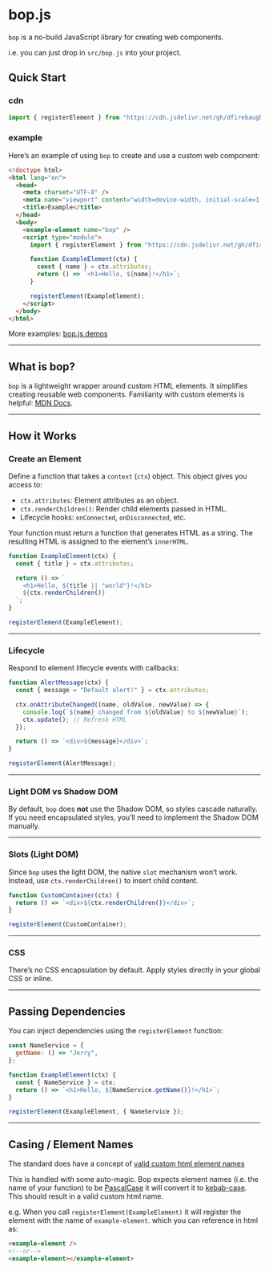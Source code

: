 # bop.js

`bop` is a no-build JavaScript library for creating web components.

i.e. you can just drop in `src/bop.js` into your project.

## Quick Start

### cdn

```js
import { registerElement } from "https://cdn.jsdelivr.net/gh/dfirebaugh/bop@main/src/bop.js";
```

### example

Here’s an example of using `bop` to create and use a custom web component:

```html
<!doctype html>
<html lang="en">
  <head>
    <meta charset="UTF-8" />
    <meta name="viewport" content="width=device-width, initial-scale=1.0" />
    <title>Example</title>
  </head>
  <body>
    <example-element name="bop" />
    <script type="module">
      import { registerElement } from "https://cdn.jsdelivr.net/gh/dfirebaugh/bop@main/src/bop.js";

      function ExampleElement(ctx) {
        const { name } = ctx.attributes;
        return () => `<h1>Hello, ${name}!</h1>`;
      }

      registerElement(ExampleElement);
    </script>
  </body>
</html>
```

More examples: [bop.js demos](https://dfirebaugh.github.io/bop/)

---

## What is bop?

`bop` is a lightweight wrapper around custom HTML elements. It simplifies creating reusable web components. Familiarity with custom elements is helpful: [MDN Docs](https://developer.mozilla.org/en-US/docs/Web/API/Web_components/Using_custom_elements).

---

## How it Works

### Create an Element

Define a function that takes a `context` (`ctx`) object. This object gives you access to:
- `ctx.attributes`: Element attributes as an object.
- `ctx.renderChildren()`: Render child elements passed in HTML.
- Lifecycle hooks: `onConnected`, `onDisconnected`, etc.

Your function must return a function that generates HTML as a string. The resulting HTML is assigned to the element’s `innerHTML`.

```javascript
function ExampleElement(ctx) {
  const { title } = ctx.attributes;

  return () => `
    <h1>Hello, ${title || "world"}!</h1>
    ${ctx.renderChildren()}
  `;
}

registerElement(ExampleElement);
```

---

### Lifecycle

Respond to element lifecycle events with callbacks:

```javascript
function AlertMessage(ctx) {
  const { message = "Default alert!" } = ctx.attributes;

  ctx.onAttributeChanged((name, oldValue, newValue) => {
    console.log(`${name} changed from ${oldValue} to ${newValue}`);
    ctx.update(); // Refresh HTML
  });

  return () => `<div>${message}</div>`;
}

registerElement(AlertMessage);
```

---

### Light DOM vs Shadow DOM

By default, `bop` does **not** use the Shadow DOM, so styles cascade naturally. If you need encapsulated styles, you’ll need to implement the Shadow DOM manually.

---

### Slots (Light DOM)

Since `bop` uses the light DOM, the native `slot` mechanism won’t work. Instead, use `ctx.renderChildren()` to insert child content.

```javascript
function CustomContainer(ctx) {
  return () => `<div>${ctx.renderChildren()}</div>`;
}

registerElement(CustomContainer);
```

---

### CSS

There’s no CSS encapsulation by default. Apply styles directly in your global CSS or inline.

---

## Passing Dependencies

You can inject dependencies using the `registerElement` function:

```javascript
const NameService = {
  getName: () => "Jerry",
};

function ExampleElement(ctx) {
  const { NameService } = ctx;
  return () => `<h1>Hello, ${NameService.getName()}!</h1>`;
}

registerElement(ExampleElement, { NameService });
```

---

## Casing / Element Names
The standard does have a concept of [valid custom html element names](https://developer.mozilla.org/en-US/docs/Web/API/CustomElementRegistry/define#valid_custom_element_names)

This is handled with some auto-magic.  Bop expects element names (i.e. the name of your function) to be [PascalCase](https://wiki.c2.com/?PascalCase) it will convert it to [kebab-case](https://developer.mozilla.org/en-US/docs/Glossary/Kebab_case).  This should result in a valid custom html name.


e.g.
When you call `registerElement(ExampleElement)` it will register the element with the name of `example-element`.
which you can reference in html as:
```html
<example-element />
<!--or-->
<example-element></example-element>
```


